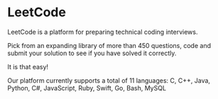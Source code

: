 # LeetCode
LeetCode is a platform for preparing technical coding interviews. 

Pick from an expanding library of more than 450 questions, code and submit your solution to see if you have solved it correctly. 

It is that easy!  

Our platform currently supports a total of 11 languages: C, C++, Java, Python, C#, JavaScript, Ruby, Swift, Go, Bash, MySQL
